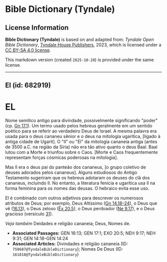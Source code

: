 # Bible Dictionary (Tyndale)

## License Information

**Bible Dictionary (Tyndale)** is based on and adapted from: _Tyndale Open Bible Dictionary_, [Tyndale House Publishers](https://tyndaleopenresources.com/), 2023, which is licensed under a [CC BY-SA 4.0 license](https://creativecommons.org/licenses/by-sa/4.0/legalcode.en).

This markdown version (created `2025-10-20`) is provided under the same license.



--------------------------------

## El (id: 682919)

EL
==

Nome semítico antigo para divindade, possivelmente significando "poder" (cp. [Gn 17\.1](https://ref.ly/Gen17:1)). Um termo usado pelos hebreus geralmente em um sentido poético para se referir ao verdadeiro Deus de Israel. A mesma palavra era usada para o deus cananeu sênior e o deus na mitologia ugarítica, \[ligado à antiga cidade de Ugarit]. O "Il" ou "El" da mitologia cananeia antiga (antes de 3500 a.C. na região da Síria) não era tão ativo quanto o deus Baal. Baal lutou com a Morte e triunfou sobre o Caos. \[Morte e Caos frequentemente representam forças cósmicas poderosas na mitologia].

Mas Il era o deus pai do panteão dos cananeus, \[o grupo coletivo de deuses adorados pelos cananeus]. Alguns estudiosos do Antigo Testamento sugeriram que os hebreus adotaram os deuses do clã dos cananeus, incluindo Il. No entanto, a literatura fenícia e ugarítica usa Il na forma feminina para os nomes das deusas. O hebraico evita esse uso.

El é combinado com outros adjetivos para descrever os numerosos atributos de Deus; por exemplo, Deus Altíssimo ([Gn 14\.18–24](https://ref.ly/Gen14:18-Gen14:24)), o Deus que vê ([16\.13](https://ref.ly/Gen16:13)), o Deus zeloso ([Êx 20\.5](https://ref.ly/Exod20:5)), o Deus perdoador ([Ne 9\.17](https://ref.ly/Neh9:17)), e o Deus gracioso (versículo [31](https://ref.ly/Neh9:31)).

*Veja também* Deidades e religião cananeia; Deus, Nomes de.

* **Associated Passages:** GEN 16:13; GEN 17:1; EXO 20:5; NEH 9:17; NEH 9:31; GEN 14:18–GEN 14:24
* **Associated Articles:** Divindades e religião cananeia (ID: `759687@TyndaleBibleDictionary`); Nomes De Deus (ID: `161818@TyndaleBibleDictionary`)

